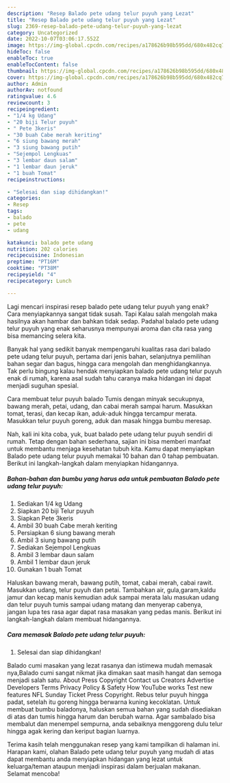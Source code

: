 ```yaml
---
description: "Resep Balado pete udang telur puyuh yang Lezat"
title: "Resep Balado pete udang telur puyuh yang Lezat"
slug: 2369-resep-balado-pete-udang-telur-puyuh-yang-lezat
category: Uncategorized
date: 2022-10-07T03:06:17.552Z
image: https://img-global.cpcdn.com/recipes/a178626b98b595dd/680x482cq70/balado-pete-udang-telur-puyuh-foto-resep-utama.jpg
hideToc: false
enableToc: true
enableTocContent: false
thumbnail: https://img-global.cpcdn.com/recipes/a178626b98b595dd/680x482cq70/balado-pete-udang-telur-puyuh-foto-resep-utama.jpg
cover: https://img-global.cpcdn.com/recipes/a178626b98b595dd/680x482cq70/balado-pete-udang-telur-puyuh-foto-resep-utama.jpg
author: Admin
authorAv: notfound
ratingvalue: 4.6
reviewcount: 3
recipeingredient:
- "1/4 kg Udang"
- "20 biji Telur puyuh"
- " Pete 3keris"
- "30 buah Cabe merah keriting"
- "6 siung bawang merah"
- "3 siung bawang putih"
- "Sejempol Lengkuas"
- "3 lembar daun salam"
- "1 lembar daun jeruk"
- "1 buah Tomat"
recipeinstructions:

- "Selesai dan siap dihidangkan!"
categories:
- Resep
tags:
- balado
- pete
- udang

katakunci: balado pete udang 
nutrition: 202 calories
recipecuisine: Indonesian
preptime: "PT16M"
cooktime: "PT38M"
recipeyield: "4"
recipecategory: Lunch

---
```



Lagi mencari inspirasi resep balado pete udang telur puyuh yang enak? Cara menyiapkannya sangat tidak susah. Tapi Kalau salah mengolah maka hasilnya akan hambar dan bahkan tidak sedap. Padahal balado pete udang telur puyuh yang enak seharusnya mempunyai aroma dan cita rasa yang bisa memancing selera kita.


Banyak hal yang sedikit banyak mempengaruhi kualitas rasa dari balado pete udang telur puyuh, pertama dari jenis bahan, selanjutnya pemilihan bahan segar dan bagus, hingga cara mengolah dan menghidangkannya. Tak perlu bingung kalau hendak menyiapkan balado pete udang telur puyuh enak di rumah, karena asal sudah tahu caranya maka hidangan ini dapat menjadi suguhan spesial.

Cara membuat telur puyuh balado Tumis dengan minyak secukupnya, bawang merah, petai, udang, dan cabai merah sampai harum. Masukkan tomat, terasi, dan kecap ikan, aduk-aduk hingga tercampur merata. Masukkan telur puyuh goreng, aduk dan masak hingga bumbu meresap.


Nah, kali ini kita coba, yuk, buat balado pete udang telur puyuh sendiri di rumah. Tetap dengan bahan sederhana, sajian ini bisa memberi manfaat untuk membantu menjaga kesehatan tubuh kita. Kamu dapat menyiapkan Balado pete udang telur puyuh memakai 10 bahan dan 0 tahap pembuatan. Berikut ini langkah-langkah dalam menyiapkan hidangannya.

<!--inarticleads1-->

##### Bahan-bahan dan bumbu yang harus ada untuk pembuatan Balado pete udang telur puyuh:

1. Sediakan 1/4 kg Udang
1. Siapkan 20 biji Telur puyuh
1. Siapkan  Pete 3keris
1. Ambil 30 buah Cabe merah keriting
1. Persiapkan 6 siung bawang merah
1. Ambil 3 siung bawang putih
1. Sediakan Sejempol Lengkuas
1. Ambil 3 lembar daun salam
1. Ambil 1 lembar daun jeruk
1. Gunakan 1 buah Tomat


Haluskan bawang merah, bawang putih, tomat, cabai merah, cabai rawit. Masukkan udang, telur puyuh dan petai. Tambahkan air, gula,garam,kaldu jamur dan kecap manis kemudian aduk sampai merata lalu masukan udang dan telur puyuh tumis sampai udang matang dan menyerap cabenya, jangan lupa tes rasa agar dapat rasa masakan yang pedas manis. Berikut ini langkah-langkah dalam membuat hidangannya. 

<!--inarticleads2-->

##### Cara memasak Balado pete udang telur puyuh:


1. Selesai dan siap dihidangkan!

Balado cumi masakan yang lezat rasanya dan istimewa mudah memasak nya,Balado cumi sangat nikmat jika dimakan saat masih hangat dan semoga menjadi salah satu. About Press Copyright Contact us Creators Advertise Developers Terms Privacy Policy &amp; Safety How YouTube works Test new features NFL Sunday Ticket Press Copyright. Rebus telur puyuh hingga padat, setelah itu goreng hingga berwarna kuning kecoklatan. Untuk membuat bumbu baladonya, haluskan semua bahan yang sudah disediakan di atas dan tumis hingga harum dan berubah warna. Agar sambalado bisa membalut dan menempel sempurna, anda sebaiknya menggoreng dulu telur hingga agak kering dan keriput bagian luarnya. 

Terima kasih telah menggunakan resep yang kami tampilkan di halaman ini. Harapan kami, olahan Balado pete udang telur puyuh yang mudah di atas dapat membantu anda menyiapkan hidangan yang lezat untuk keluarga/teman ataupun menjadi inspirasi dalam berjualan makanan. Selamat mencoba!
